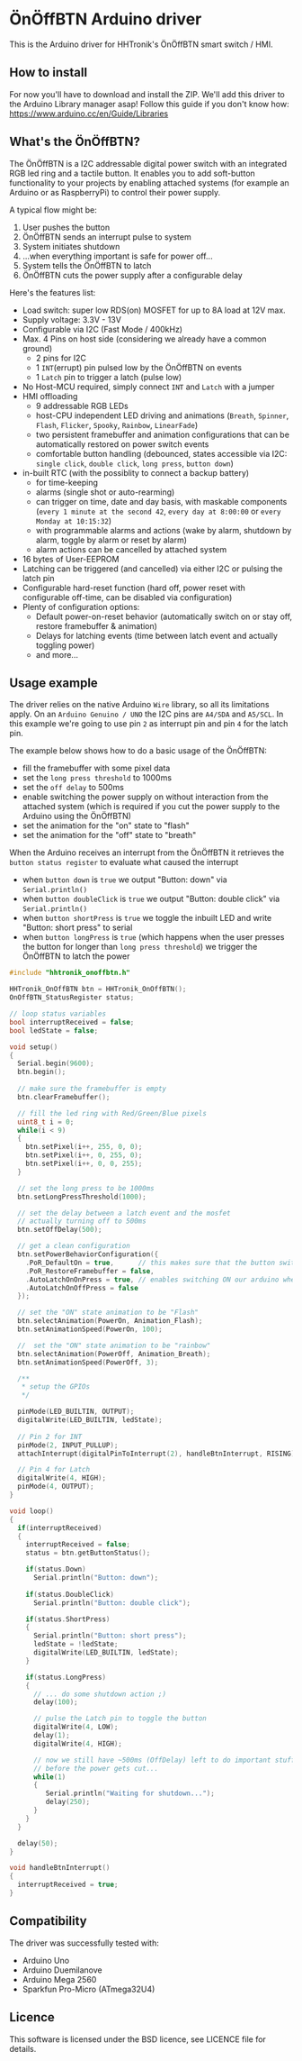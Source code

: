 ÖnÖffBTN Arduino driver 
=======================

This is the Arduino driver for HHTronik's ÖnÖffBTN smart switch / HMI.

How to install
--------------

For now you'll have to download and install the ZIP. We'll add this driver to the Arduino Library manager asap!
Follow this guide if you don't know how: https://www.arduino.cc/en/Guide/Libraries

What's the ÖnÖffBTN?
--------------------

The ÖnÖffBTN is a I2C addressable digital power switch with an integrated RGB led ring and a tactile button.
It enables you to add soft-button functionality to your projects by enabling attached systems (for example an
Arduino or as RaspberryPi) to control their power supply.

A typical flow might be:

1. User pushes the button
2. ÖnÖffBTN sends an interrupt pulse to system
3. System initiates shutdown
4. ...when everything important is safe for power off...
5. System tells the ÖnÖffBTN to latch
6. ÖnÖffBTN cuts the power supply after a configurable delay 

Here's the features list:

- Load switch: super low RDS(on) MOSFET for up to 8A load at 12V max.
- Supply voltage: 3.3V - 13V
- Configurable via I2C (Fast Mode / 400kHz)
- Max. 4 Pins on host side (considering we already have a common ground)
    - 2 pins for I2C 
    - 1 `INT`(errupt) pin pulsed low by the ÖnÖffBTN on events
    - 1 `Latch` pin to trigger a latch (pulse low)
- No Host-MCU required, simply connect `INT` and `Latch` with a jumper
- HMI offloading
    - 9 addressable RGB LEDs
    - host-CPU independent LED driving and animations (`Breath`, `Spinner`, `Flash`, `Flicker`, `Spooky`, `Rainbow`, `LinearFade`)
    - two persistent framebuffer and animation configurations that can be automatically restored on power switch events
    - comfortable button handling (debounced, states accessible via I2C: `single click`, `double click`, `long press`, `button down`)
- in-built RTC (with the possiblity to connect a backup battery)
    - for time-keeping
    - alarms (single shot or auto-rearming)
    - can trigger on time, date and day basis, with maskable components (`every 1 minute at the second 42`, `every day at 8:00:00` or `every Monday at 10:15:32`)
    - with programmable alarms and actions (wake by alarm, shutdown by alarm, toggle by alarm or reset by alarm)
    - alarm actions can be cancelled by attached system
- 16 bytes of User-EEPROM
- Latching can be triggered (and cancelled) via either I2C or pulsing the latch pin
- Configurable hard-reset function (hard off, power reset with configurable off-time, can be disabled via configuration)
- Plenty of configuration options:
    - Default power-on-reset behavior (automatically switch on or stay off, restore framebuffer & animation)
    - Delays for latching events (time between latch event and actually toggling power)
    - and more...

Usage example
-------------

The driver relies on the native Arduino `Wire` library, so all its limitations apply.
On an `Arduino Genuino / UNO` the I2C pins are `A4/SDA` and `A5/SCL`. In this example we're going to use pin `2` as interrupt pin and pin `4` for the latch pin.

The example below shows how to do a basic usage of the ÖnÖffBTN:
- fill the framebuffer with some pixel data
- set the `long press threshold` to 1000ms
- set the `off delay` to 500ms
- enable switching the power supply on without interaction from the attached system (which is required if you cut the power supply to the Arduino using the ÖnÖffBTN)
- set the animation for the "on" state to "flash"
- set the animation for the "off" state to "breath"

When the Arduino receives an interrupt from the ÖnÖffBTN it retrieves the `button status register` to evaluate what caused the interrupt
- when `button down` is `true` we output "Button: down" via `Serial.println()`
- when `button doubleClick` is `true` we output "Button: double click" via `Serial.println()`
- when `button shortPress` is `true` we toggle the inbuilt LED and write "Button: short press" to serial
- when `button longPress` is `true` (which happens when the user presses the button for longer than `long press threshold`) we trigger the ÖnÖffBTN to latch the power


```c++
#include "hhtronik_onoffbtn.h"

HHTronik_OnOffBTN btn = HHTronik_OnOffBTN();
OnOffBTN_StatusRegister status;

// loop status variables
bool interruptReceived = false;
bool ledState = false;

void setup() 
{
  Serial.begin(9600);
  btn.begin();
  
  // make sure the framebuffer is empty
  btn.clearFramebuffer();

  // fill the led ring with Red/Green/Blue pixels
  uint8_t i = 0;
  while(i < 9)
  {
    btn.setPixel(i++, 255, 0, 0);
    btn.setPixel(i++, 0, 255, 0);
    btn.setPixel(i++, 0, 0, 255);
  }

  // set the long press to be 1000ms
  btn.setLongPressThreshold(1000);

  // set the delay between a latch event and the mosfet
  // actually turning off to 500ms
  btn.setOffDelay(500);

  // get a clean configuration
  btn.setPowerBehaviorConfiguration({
    .PoR_DefaultOn = true,      // this makes sure that the button switches on our Arduino when it is power-reset
    .PoR_RestoreFramebuffer = false,
    .AutoLatchOnOnPress = true, // enables switching ON our arduino when the power supply is cut
    .AutoLatchOnOffPress = false
  });

  // set the "ON" state animation to be "Flash"
  btn.selectAnimation(PowerOn, Animation_Flash);
  btn.setAnimationSpeed(PowerOn, 100);

  //  set the "ON" state animation to be "rainbow"
  btn.selectAnimation(PowerOff, Animation_Breath);
  btn.setAnimationSpeed(PowerOff, 3);

  /**
   * setup the GPIOs
   */

  pinMode(LED_BUILTIN, OUTPUT);
  digitalWrite(LED_BUILTIN, ledState);
  
  // Pin 2 for INT
  pinMode(2, INPUT_PULLUP);
  attachInterrupt(digitalPinToInterrupt(2), handleBtnInterrupt, RISING);  // wait for the rising edge...

  // Pin 4 for Latch
  digitalWrite(4, HIGH);
  pinMode(4, OUTPUT);  
}

void loop() 
{
  if(interruptReceived)
  {
    interruptReceived = false;
    status = btn.getButtonStatus();

    if(status.Down)
      Serial.println("Button: down");
      
    if(status.DoubleClick)
      Serial.println("Button: double click");

    if(status.ShortPress) 
    {
      Serial.println("Button: short press");
      ledState = !ledState;
      digitalWrite(LED_BUILTIN, ledState);
    }

    if(status.LongPress)
    {
      // ... do some shutdown action ;)
      delay(100); 

      // pulse the Latch pin to toggle the button
      digitalWrite(4, LOW);
      delay(1); 
      digitalWrite(4, HIGH);

      // now we still have ~500ms (OffDelay) left to do important stuff 
      // before the power gets cut...
      while(1) 
      {
         Serial.println("Waiting for shutdown...");
         delay(250);
      } 
    }
  }

  delay(50);  
}

void handleBtnInterrupt() 
{
  interruptReceived = true;
}
```

Compatibility
-------------

The driver was successfully tested with:

- Arduino Uno
- Arduino Duemilanove
- Arduino Mega 2560
- Sparkfun Pro-Micro (ATmega32U4)

Licence
-------

This software is licensed under the BSD licence, see LICENCE file for details.